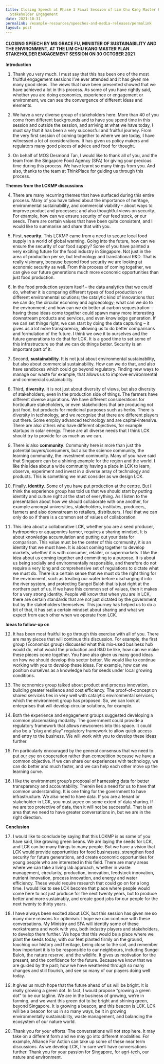 ```yaml
---
title: Closing Speech at Phase 3 Final Session of Lim Chu Kang Master Plan
  Stakeholder Engagement
date: 2021-10-31
permalink: /example-resources/speeches-and-media-releases/permalink
layout: post
---
```


#### CLOSING SPEECH BY MS GRACE FU, MINISTER OF SUSTAINABILITY AND THE ENVIRONMENT, AT THE LIM CHU KANG MASTER PLAN STAKEHOLDER ENGAGEMENT SESSION ON 30 OCTOBER 2021

**Introduction**

1. Thank you very much. I must say that this has been one of the most fruitful engagement sessions I’ve ever attended and it has given me many good ideas. The views that have been presented showed that we have achieved a lot in this process. As some of you have rightly said, whether you are doing economics, experience or engagement or environment, we can see the convergence of different ideas and elements.
 
2. We have a very diverse group of stakeholders here. More than 40 of you come from different backgrounds and to have you spend time in this session and outside the session, and arriving at what we have today, I must say that it has been a very successful and fruitful journey. From the very first session of coming together to where we are today, I have witnessed a lot of considerations. It has given us policy makers and regulators many good pieces of advice and food for thought.
 
3. On behalf of MOS Desmond Tan, I would like to thank all of you, and the team from the Singapore Food Agency (SFA) for giving your precious time during this process. We have learnt so many things from you. And also, thanks to the team at ThinkPlace for guiding us through this process.
 
 **Themes from the LCKMP discussions**
 
4. There are many recurring themes that have surfaced during this entire process. Many of you have talked about the importance of heritage, environmental sustainability, and commercial viability – about ways to improve product and processes; and also thoughtful views on security. For example, how can we ensure security of our feed stock, or our seeds. There are certain values that have been quite consistent, and I would like to summarise and share that with you.
 
5. First, **security**. This LCKMP came from a need to secure local food supply in a world of global warming. Going into the future, how can we ensure the security of our food supply? Some of you have painted a very exciting future for the food industry in Singapore. Not just in the area of production per se, but technology and translational R&D. That is really visionary, because beyond food security we are looking at economic security as well. From this process of coming together, we can give our future generations much more economic opportunities than just food production. 
 
6. In the food production system itself – the data analytics that we could do, whether it is comparing different types of food production or different environmental solutions; the catalytic kind of innovations that we can do; the circular economy and agroecology; what can we do to the environment; and how can we do better at carbon sequestration – having these ideas come together could spawn many more interesting downstream products and services, and even knowledge generation. If we can set things right, we can start by doing the data capturing – it gives us a lot more transparency, allowing us to do better comparisons and formulation of the future. I think we owe it to ourselves and the future generations to do that for LCK. It is a good time to set some of this infrastructure so that we can do things better. Security is an important part of it.
 
7. Second, **sustainability**. It is not just about environmental sustainability, but also about commercial sustainability. How can we do that, and also have sandboxes which could go beyond regulatory. Finding new ways to manage our waste for example, that allows us to improve environmental and commercial sustainability.
 
8. Third, **diversity**. It is not just about diversity of views, but also diversity of stakeholders, even in the production side of things. The farmers have different diverse aspirations. We have different considerations for horticulture stakeholders, or even stakeholders that are producing not just food, but products for medicinal purposes such as herbs. There is diversity in technology, and we recognise that there are different players out there. Some employ advanced technology and are capital-intensive. There are also others who have different objectives, for example startups in solar energy. These are all diverse needs that I think LCK should try to provide for as much as we can.
 
9. There is also **community**. Community here is more than just the potential buyers/consumers, but also the science community, the learning community, the investment community. Many of you have said that Singapore can be a shining example for the region and the world. I like this idea about a wide community having a place in LCK to learn, observe, experiment and invest in a diverse array of technology and products. This is something we must consider as we design LCK. 
 
10. Finally, **identity**. Some of you have put production at the centre. But I think the experience group has told us that we should start by putting identity and culture right at the start of everything. As I listen to the presentation about how we should collaborate with one another, for example amongst universities, stakeholders, institutes, producers, farmers and also downstream to retailers, distributers, I feel that we can only do so if there is a common set of values of collaboration. 
 
11. This idea about a collaborative LCK, whether you are a seed producer, hydroponics or aquaponics farmer, requires a sharing mindset. It is about knowledge accumulation and putting out your data for comparison. This value must be the center of this community, it is an identity that we must have. It is about coming together to develop markets, whether it is with consumer, retailer, or supermarkets. I like the idea about us coming together and committing to a purpose. It is about us being socially and environmentally responsible, and therefore do not require a very long and comprehensive set of regulations to dictate what we must do. There is a certain sense that we must do the right thing for the environment, such as treating our water before discharging it into the river system, and protecting Sungei Buloh that is just right at the northern part of us. If we have this common set of values, then it makes for a very strong identity. People will know that when you are in LCK, there are certain standards that are not just dictated by the government, but by the stakeholders themselves. This journey has helped us to do a bit of that, it has set a certain mindset about sharing and what we expect from each other when we operate from LCK. 
 
 **Ideas to follow-up on**
 
12. It has been most fruitful to go through this exercise with all of you. There are many pieces that will continue this discussion. For example, the first group (Economics group) discussed what this mix-used business hub would do, what would the production and R&D be like, how can we make these pieces come together. You have also given us many good ideas on how we should develop this sector better. We would like to continue working with you to develop these ideas. For example, how can we position ourselves as a knowledge hub for seeds under local growing conditions.  
 
13. The economics group talked about product and process innovation, building greater resilience and cost efficiency. The proof-of-concept on shared services ties in very well with catalytic environmental services, which the environment group has proposed. So, we can look at enterprises that will develop circular solutions, for example. 
 
14. Both the experience and engagement groups suggested developing a common placemaking modality. The government could provide a regulatory framework that allows newcomers into this space. It could also be a “plug and play” regulatory framework to allow quick access and entry to the business. We will work with you to develop these ideas further. 
 
15. I’m particularly encouraged by the general consensus that we need to put our eye on cooperation rather than competition because we have a common objective. If we can share our experiences with technology, we can do better and much faster, and we can help each other move up the learning curve. 
 
16. I like the environment group’s proposal of harnessing data for better transparency and accountability. Therein lies a need for us to have that common understanding. It is one thing for the government to have infrastructure. We also need to have data. If you are a tenant or stakeholder in LCK, you must agree on some extent of data sharing. If we are too protective of data, then it will not be successful. That is an area that we need to have greater conversations in, but we are in the right direction. 
 
 **Conclusion**
 
17. I would like to conclude by saying that this LCKMP is as some of you have said, like growing green beans. We are laying the seeds for LCK, and LCK can be many things to many people. But we have a vision that LCK would provide opportunities for food businesses, strengthen food security for future generations, and create economic opportunities for young people who are interested in this field. There are many areas where we can take a living lab approach, whether in waste management, circularity, production, innovation, feedstock innovation, nutrient innovation, process innovation, and energy and water efficiency. These would require research that could go on for a long time. I would like to see LCK become that place where people would come here to not just  produce for the next twenty years, but to produce better and more sustainably, and create good jobs for our people for the next twenty to thirty years. 
 
18. I have always been excited about LCK, but this session has given me so many more reasons for optimism. I hope we can continue with these conversations. My Ministry and SFA will identify some of these workstreams and work with you, both industry players and stakeholders, to develop them further. We hope that this would be a place where we plant the seeds today, with our feet planted firmly on the ground, touching our history and heritage, being close to the soil, and remember how important it is to be responsible to our neighbours, including Sungei Buloh, the nature reserve, and the wildlife. It gives us motivation for the present, and the confidence for the future. Because we know that we are guided by the past; how we have weathered through so many changes and still flourish, and see so many of our players doing well today. 
 
19. It gives us much hope that the future ahead of us will be bright. It is really growing a green dot. In fact, I would propose “growing a green dot” to be our tagline. We are in the business of growing, we’re in farming, and we want this green dot to be bright and shining green, beyond Singapore. It is growing a beacon, and this beacon is LCK. LCK will be a beacon for us in so many ways, be it in growing environmentally sustainability, waste management, and balancing the ecosystem of our nature world.
 
20. Thank you for your efforts. The conversations will not stop here. It may take on a different form and we may go into different modalities. For example, Alliance For Action can take up some of these near term discussions. As we develop LCK, I’m sure we’ll have conversations further. Thank you for your passion for Singapore, for agri-tech, our nature and environment.